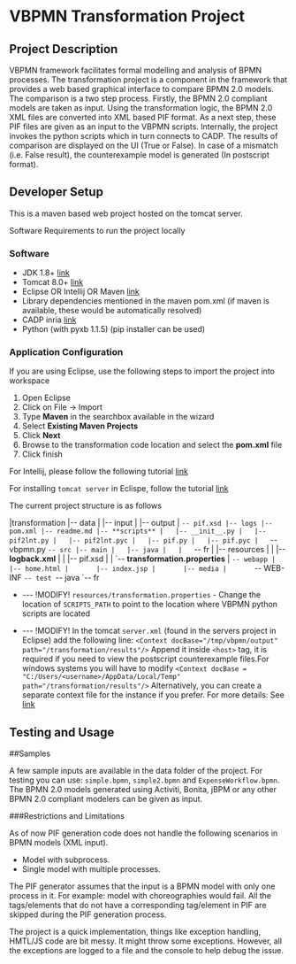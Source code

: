 VBPMN Transformation Project
===============================

Project Description
-------------------------------

VBPMN framework facilitates formal modelling and analysis of BPMN
processes. The transformation project is a component in the framework
that provides a web based graphical interface to compare BPMN 2.0
models.  The comparison is a two step process. Firstly, the BPMN 2.0
compliant models are taken as input. Using the transformation logic,
the BPMN 2.0 XML files are converted into XML based PIF format.  As a
next step, these PIF files are given as an input to the VBPMN
scripts. Internally, the project invokes the python scripts which in
turn connects to CADP. The results of comparison are displayed on the
UI (True or False).  In case of a mismatch (i.e. False result), the
counterexample model is generated (In postscript format).

Developer Setup
-------------------------------

This is a maven based web project hosted on the tomcat server. 

Software Requirements to run the project locally

### Software

* JDK 1.8+ [link](http://www.oracle.com/technetwork/java/javase/downloads/index.html)
* Tomcat 8.0+ [link](http://tomcat.apache.org/download-80.cgi)
* Eclipse OR Intellij OR Maven [link](https://eclipse.org/downloads/packages/release/Mars/2)
* Library dependencies mentioned in the maven pom.xml (if maven is available, these would be automatically resolved)
* CADP inria [link](http://cadp.inria.fr/)
* Python (with pyxb 1.1.5) (pip installer can be used)

### Application Configuration

If you are using Eclipse, use the following steps to import the project into workspace
1. Open Eclipse
2. Click on File -> Import
3. Type **Maven** in the searchbox available in the wizard
4. Select **Existing Maven Projects**
5. Click **Next**
6. Browse to the transformation code location and select the **pom.xml** file
7. Click finish

For Intellij, please follow the following tutorial [link](https://www.jetbrains.com/help/idea/2016.1/importing-project-from-maven-model.html)

For installing `tomcat server` in Eclispe, follow the tutorial [link](https://www.eclipse.org/webtools/jst/components/ws/1.0/tutorials/InstallTomcat/InstallTomcat.html)

The current project structure is as follows

|transformation
|-- data
|   |-- input
|   |-- output
|   `-- pif.xsd
|-- logs
|-- pom.xml
|-- readme.md
|-- **scripts**
|   |-- __init__.py
|   |-- pif2lnt.py
|   |-- pif2lnt.pyc
|   |-- pif.py
|   |-- pif.pyc
|   `-- vbpmn.py
`-- src
    |-- main
    |   |-- java
    |   |   `-- fr
    |   |-- resources
    |   |   |-- **logback.xml**
    |   |   |-- pif.xsd
    |   |   \`-- **transformation.properties**
    |   `-- webapp
    |       |-- home.html
    |       |-- index.jsp
    |       |-- media
    |       `-- WEB-INF
    `-- test
        `-- java
            `-- fr

* --- !MODIFY! `resources/transformation.properties` - Change the location of `SCRIPTS_PATH` to point to the location where VBPMN python scripts are located

* --- !MODIFY! In the tomcat `server.xml` (found in the servers project in Eclipse) add the following line: 
`<Context docBase="/tmp/vbpmn/output" path="/transformation/results"/>`
Append it inside `<host>` tag, it is required if you need to view the
postscript counterexample files.For windows systems you will have to modify `<Context docBase = "C:/Users/<username>/AppData/Local/Temp" path="/transformation/results"/>` 
Alternatively, you can create a separate context file for the instance if you prefer. For more
details: See
[link](http://www.moreofless.co.uk/static-content-web-pages-images-tomcat-outside-war/)



Testing and Usage
--------------------------------------------

##Samples

A few sample inputs are available in the data folder of the
project. For testing you can use: `simple.bpmn`, `simple2.bpmn` and
`ExpenseWorkflow.bpmn`.  The BPMN 2.0 models generated using Activiti,
Bonita, jBPM or any other BPMN 2.0 compliant modelers can be given as
input.

###Restrictions and Limitations

As of now PIF generation code does not handle the following scenarios in BPMN models (XML input).
* Model with subprocess.
* Single model with multiple processes.

The PIF generator assumes that the input is a BPMN model with only one
process in it. For example: model with choreographies would fail.  All
the tags/elements that do not have a corresponding tag/element in PIF
are skipped during the PIF generation process.

The project is a quick implementation, things like exception handling,
HMTL/JS code are bit messy. It might throw some exceptions. However,
all the exceptions are logged to a file and the console to help debug
the issue.
